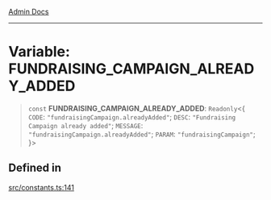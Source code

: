[Admin Docs](/)

***

# Variable: FUNDRAISING\_CAMPAIGN\_ALREADY\_ADDED

> `const` **FUNDRAISING\_CAMPAIGN\_ALREADY\_ADDED**: `Readonly`\<\{ `CODE`: `"fundraisingCampaign.alreadyAdded"`; `DESC`: `"Fundraising Campaign already added"`; `MESSAGE`: `"fundraisingCampaign.alreadyAdded"`; `PARAM`: `"fundraisingCampaign"`; \}\>

## Defined in

[src/constants.ts:141](https://github.com/Suyash878/talawa-api/blob/cfd688207611ba245c99edd8dbaccb2cdbf6a043/src/constants.ts#L141)
